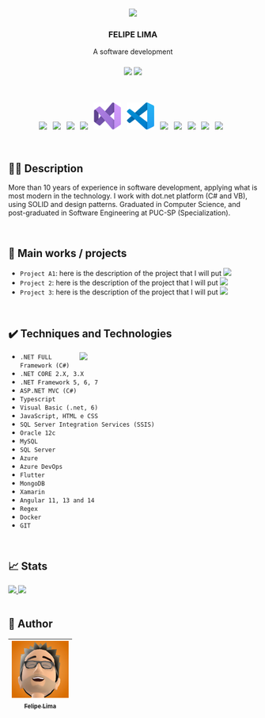 <br />
<div align="center">
    <img src="https://user-images.githubusercontent.com/20684484/221721862-91be0ddf-0167-4f86-acc7-a568267761fc.png" width="200">
     

  <h3>FELIPE LIMA</h3>
  A software development

<h3 align="center"> 
<img src="https://img.shields.io/badge/STATUS-EM%20DESENVOLVIMENTO-purple">
<img src="https://img.shields.io/badge/PROJECT%20VERSION-10.0-red">
</h3>
  
  <br>
  <br>
  <div>
    <img width="55" src="https://cdn.jsdelivr.net/gh/devicons/devicon/icons/csharp/csharp-original.svg">&nbsp;&nbsp;
    <img width="55" src="https://cdn.jsdelivr.net/gh/devicons/devicon/icons/dotnetcore/dotnetcore-original.svg">&nbsp;&nbsp;
    <img width="55" src="https://cdn.jsdelivr.net/gh/devicons/devicon/icons/angularjs/angularjs-plain.svg">&nbsp;&nbsp;
    <img width="55" src="https://cdn.jsdelivr.net/gh/devicons/devicon/icons/git/git-original.svg">&nbsp;&nbsp;
    <img width="55" src="https://raw.githubusercontent.com/felip3fl/felip3fl/1a6a66b6a143aab342cf2df18f56d8c1c7e6c8fb/Material/Icon/visual-studio.svg">&nbsp;&nbsp;
    <img width="55" src="https://raw.githubusercontent.com/felip3fl/felip3fl/1a6a66b6a143aab342cf2df18f56d8c1c7e6c8fb/Material/Icon/vscode.svg">&nbsp;&nbsp;
    <img width="55" src="https://cdn.jsdelivr.net/gh/devicons/devicon/icons/docker/docker-original-wordmark.svg">&nbsp;&nbsp;
    <img width="55" src="https://cdn.jsdelivr.net/gh/devicons/devicon/icons/azure/azure-original.svg">&nbsp;&nbsp;
    <img width="55" src="https://user-images.githubusercontent.com/20684484/221180847-4c5efc03-adbd-4ec6-8764-903d68ac50b4.png">&nbsp;&nbsp;
    <img width="55" src="https://cdn.jsdelivr.net/gh/devicons/devicon/icons/typescript/typescript-plain.svg">&nbsp;&nbsp;
    <img width="55" src="https://cdn.jsdelivr.net/gh/devicons/devicon/icons/mongodb/mongodb-plain-wordmark.svg">&nbsp;&nbsp;
  </div>
</div>

<br>

<br>

## 👨‍💻 Description

More than 10 years of experience in software development, applying what is most modern in the technology. I work with dot.net platform (C# and VB), using SOLID and design patterns. Graduated in Computer Science, and post-graduated in Software Engineering at PUC-SP (Specialization).

<br>

## 💼 Main works / projects

- `Project A1`: here is the description of the project that I will put <img src="https://img.shields.io/badge/STATUS-COMPLETE-blue" >
- `Project 2`: here is the description of the project that I will put <img src="https://img.shields.io/badge/STATUS-WORKING-green" >
- `Project 3`: here is the description of the project that I will put <img src="https://img.shields.io/badge/STATUS-STOPED-red" >

<br>


## ✔️ Techniques and Technologies

<img width="360" align="right" src="https://user-images.githubusercontent.com/20684484/222292842-88b90637-edac-4da8-bfbe-b98bc9464f23.png">



- ``.NET FULL Framework (C#)``
- ``.NET CORE 2.X, 3.X``
- ``.NET Framework 5, 6, 7``
- ``ASP.NET MVC (C#)``
- ``Typescript``
- ``Visual Basic (.net, 6)``
- ``JavaScript, HTML e CSS``
- ``SQL Server Integration Services (SSIS)``
- ``Oracle 12c``
- ``MySQL``
- ``SQL Server``
- ``Azure``
- ``Azure DevOps``
- ``Flutter``
- ``MongoDB``
- ``Xamarin``
- ``Angular 11, 13 and 14``
- ``Regex``
- ``Docker``
- ``GIT``



<!---
felip3fl/felip3fl is a ✨ special ✨ repository because its `README.md` (this file) appears on your GitHub profile.
You can click the Preview link to take a look at your changes.
--->

<br>

## 📈 Stats

<a href="https://github.com/felip3fl">
 <img height="180em" src="https://github-readme-stats-eight-theta.vercel.app/api?username=felip3fl&show_icons=true&include_all_commits=true&count_private=true"/>
 <img height="180em" src="https://github-readme-stats-eight-theta.vercel.app/api/top-langs/?username=felip3fl&layout=compact&langs_count=8"/>
</a>

<br>
<br>

## 📒 Author

| [<img src="https://github.com/felip3fl/felip3fl/blob/main/Material/Nick/nick1.jpg?raw=true" width=115><br><sub>Felipe Lima</sub>](https://github.com/felip3fl) | 
| :---: 



<br>
